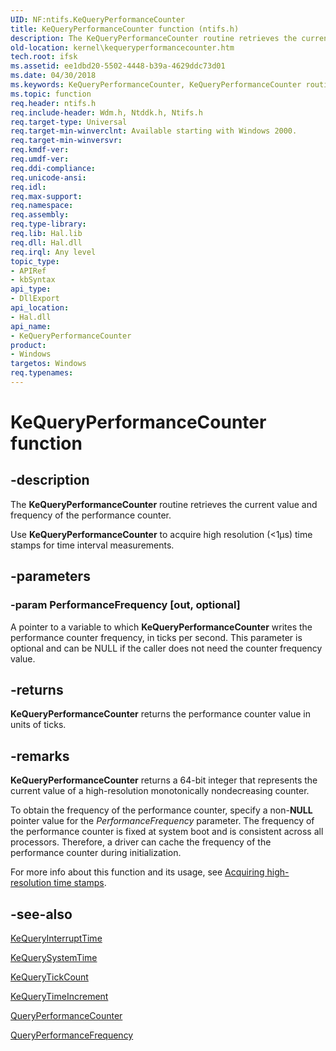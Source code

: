 ```yaml
---
UID: NF:ntifs.KeQueryPerformanceCounter
title: KeQueryPerformanceCounter function (ntifs.h)
description: The KeQueryPerformanceCounter routine retrieves the current value and frequency of the performance counter.Use KeQueryPerformanceCounter to acquire high resolution (<1us) time stamps for time interval measurements.
old-location: kernel\kequeryperformancecounter.htm
tech.root: ifsk
ms.assetid: ee1dbd20-5502-4448-b39a-4629ddc73d01
ms.date: 04/30/2018
ms.keywords: KeQueryPerformanceCounter, KeQueryPerformanceCounter routine [Kernel-Mode Driver Architecture], k105_39f70923-56fe-42b1-bec3-fe23ae62904d.xml, kernel.kequeryperformancecounter, wdm/KeQueryPerformanceCounter
ms.topic: function
req.header: ntifs.h
req.include-header: Wdm.h, Ntddk.h, Ntifs.h
req.target-type: Universal
req.target-min-winverclnt: Available starting with Windows 2000.
req.target-min-winversvr: 
req.kmdf-ver: 
req.umdf-ver: 
req.ddi-compliance: 
req.unicode-ansi: 
req.idl: 
req.max-support: 
req.namespace: 
req.assembly: 
req.type-library: 
req.lib: Hal.lib
req.dll: Hal.dll
req.irql: Any level
topic_type:
- APIRef
- kbSyntax
api_type:
- DllExport
api_location:
- Hal.dll
api_name:
- KeQueryPerformanceCounter
product:
- Windows
targetos: Windows
req.typenames: 
---
```


# KeQueryPerformanceCounter function


## -description


The **KeQueryPerformanceCounter** routine retrieves the current value and frequency of the performance counter.

Use **KeQueryPerformanceCounter** to acquire high resolution (<1&micro;s) time stamps for time interval measurements.


## -parameters




### -param PerformanceFrequency [out, optional]

A pointer to a variable to which **KeQueryPerformanceCounter** writes the performance counter frequency, in ticks per second. This parameter is optional and can be NULL if the caller does not need the counter frequency value.


## -returns



**KeQueryPerformanceCounter** returns the performance counter value in units of ticks.




## -remarks



**KeQueryPerformanceCounter** returns a 64-bit integer that represents the current value of a high-resolution monotonically nondecreasing counter. 

To obtain the frequency of the performance counter, specify a non-**NULL** pointer value for the *PerformanceFrequency* parameter. The frequency of the performance counter is fixed at system boot and is consistent across all processors. Therefore, a driver can cache the frequency of the performance counter during initialization.  

For more info about this function and its usage, see [Acquiring high-resolution time stamps](https://docs.microsoft.com/en-us/windows/desktop/SysInfo/acquiring-high-resolution-time-stamps). 




## -see-also


[KeQueryInterruptTime](https://docs.microsoft.com/windows-hardware/drivers/ddi/content/wdm/nf-wdm-kequeryinterrupttime)



[KeQuerySystemTime](https://docs.microsoft.com/windows-hardware/drivers/ddi/content/wdm/nf-wdm-kequerysystemtime~r1)



[KeQueryTickCount](https://docs.microsoft.com/windows-hardware/drivers/ddi/content/ntddk/nf-ntddk-kequerytickcount)



[KeQueryTimeIncrement](https://docs.microsoft.com/windows-hardware/drivers/ddi/content/wdm/nf-wdm-kequerytimeincrement)



[QueryPerformanceCounter](https://msdn.microsoft.com/library/windows/desktop/ms644904(v=vs.85).aspx)



[QueryPerformanceFrequency](https://msdn.microsoft.com/library/windows/desktop/ms644905(v=vs.85).aspx)
 

 

